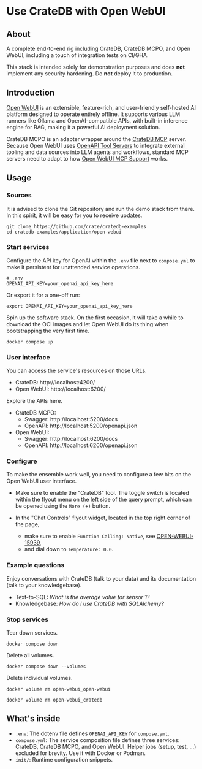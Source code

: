 # Use CrateDB with Open WebUI

## About

A complete end-to-end rig including CrateDB, CrateDB MCPO, and Open WebUI,
including a touch of integration tests on CI/GHA.

This stack is intended solely for demonstration purposes and does **not**
implement any security hardening. Do **not** deploy it to production.

## Introduction

[Open WebUI] is an extensible, feature-rich, and user-friendly self-hosted AI
platform designed to operate entirely offline. It supports various LLM runners
like Ollama and OpenAI-compatible APIs, with built-in inference engine for RAG,
making it a powerful AI deployment solution.

CrateDB MCPO is an adapter wrapper around the [CrateDB MCP] server. Because
Open WebUI uses [OpenAPI Tool Servers] to integrate external tooling and data
sources into LLM agents and workflows, standard MCP servers need to adapt to
how [Open WebUI MCP Support] works.

## Usage

### Sources

It is advised to clone the Git repository and run the demo stack from there.
In this spirit, it will be easy for you to receive updates.
```shell
git clone https://github.com/crate/cratedb-examples
cd cratedb-examples/application/open-webui
```

### Start services

Configure the API key for OpenAI within the `.env` file next to `compose.yml`
to make it persistent for unattended service operations.
```dotenv
# .env
OPENAI_API_KEY=your_openai_api_key_here
```
Or export it for a one-off run:
```shell
export OPENAI_API_KEY=your_openai_api_key_here
```

Spin up the software stack. On the first occasion, it will take a while to
download the OCI images and let Open WebUI do its thing when bootstrapping
the very first time.
```shell
docker compose up
```

### User interface

You can access the service's resources on those URLs.

- CrateDB: http://localhost:4200/
- Open WebUI: http://localhost:6200/

Explore the APIs here.

- CrateDB MCPO: 
  - Swagger: http://localhost:5200/docs
  - OpenAPI: http://localhost:5200/openapi.json
- Open WebUI: 
  - Swagger: http://localhost:6200/docs
  - OpenAPI: http://localhost:6200/openapi.json

### Configure

To make the ensemble work well, you need to configure a few bits on the Open WebUI
user interface.

- Make sure to enable the "CrateDB" tool. The toggle switch is located within the
  flyout menu on the left side of the query prompt, which can be opened using the
  `More (+)` button.

- In the "Chat Controls" flyout widget, located in the top right corner of the page,
  - make sure to enable `Function Calling: Native`, see [OPEN-WEBUI-15939],
  - and dial down to `Temperature: 0.0`.

### Example questions

Enjoy conversations with CrateDB (talk to your data) and its documentation
(talk to your knowledgebase).

- Text-to-SQL: _What is the average value for sensor 1?_
- Knowledgebase: _How do I use CrateDB with SQLAlchemy?_

### Stop services
Tear down services.
```shell
docker compose down
```
Delete all volumes.
```shell
docker compose down --volumes
```
Delete individual volumes.
```shell
docker volume rm open-webui_open-webui
```
```shell
docker volume rm open-webui_cratedb
```

## What's inside

- `.env`: The dotenv file defines `OPENAI_API_KEY` for `compose.yml`.
- `compose.yml`: The service composition file defines three services:
  CrateDB, CrateDB MCPO, and Open WebUI. Helper jobs (setup, test, ...)
  excluded for brevity. Use it with Docker or Podman.
- `init/`: Runtime configuration snippets.


[CrateDB MCP]: https://cratedb.com/docs/guide/integrate/mcp/cratedb-mcp.html
[OpenAPI Tool Servers]: https://docs.openwebui.com/openapi-servers/
[Open WebUI]: https://docs.openwebui.com/
[Open WebUI MCP Support]: https://docs.openwebui.com/openapi-servers/mcp/
[OPEN-WEBUI-15939]: https://github.com/open-webui/open-webui/issues/15939#issuecomment-3108279768
